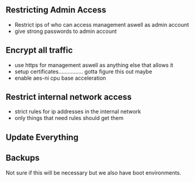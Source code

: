 ## Restricting Admin Access 
- Restrict ips of who can access management aswell as admin account
- give strong passwords to admin account

## Encrypt all traffic
- use https for management aswell as anything else that allows it
- setup certificates................ gotta figure this out maybe
- enable aes-ni cpu base acceleration

## Restrict internal network access
- strict rules for ip addresses in the internal network
- only things that need rules should get them

## Update Everything

## Backups
Not sure if this will be necessary but we also have boot environments.